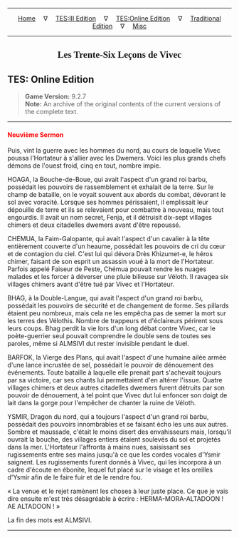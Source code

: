 
---

<!-- Jekyll Page Links -->

<center>
<a href="../../../../index.html">Home</a>
&emsp;&nabla;&emsp;
<a href="../../../index-tes3.html">TES:III Edition</a>
&emsp;&nabla;&emsp;
<a href="../../../index-teso.html">TES:Online Edition</a>
&emsp;&nabla;&emsp;
<a href="../../../index-traditional.html">Traditional Edition</a>
&emsp;&nabla;&emsp;
<a href="../../../index-misc.html">Misc</a>
</center>

<!-- Markdown Body Below: -->

---

<center>
<h2><span style="font-family:Georgia">Les Trente-Six Leçons de Vivec</span></h2>
</center>

## TES: Online Edition

> __Game Version:__ 9.2.7\
> __Note:__ An archive of the original contents of the current versions of the complete text.

---

#### <span style="color:red">Neuvième Sermon</span>

Puis, vint la guerre avec les hommes du nord, au cours de laquelle Vivec poussa l'Hortateur à s'allier avec les Dwemers. Voici les plus grands chefs démons de l'ouest froid, cinq en tout, nombre impie.

HOAGA, la Bouche-de-Boue, qui avait l'aspect d'un grand roi barbu, possédait les pouvoirs de rassemblement et exhalait de la terre. Sur le champ de bataille, on le voyait souvent aux abords du combat, dévorant le sol avec voracité. Lorsque ses hommes périssaient, il emplissait leur dépouille de terre et ils se relevaient pour combattre à nouveau, mais tout engourdis. Il avait un nom secret, Fenja, et il détruisit dix-sept villages chimers et deux citadelles dwemers avant d'être repoussé.

CHEMUA, la Faim-Galopante, qui avait l'aspect d'un cavalier à la tête entièrement couverte d'un heaume, possédait les pouvoirs de cri du cœur et de contagion du ciel. C'est lui qui dévora Drès Khizumet-e, le héros chimer, faisant de son esprit un assassin voué à la mort de l'Hortateur. Parfois appelé Faiseur de Peste, Chémua pouvait rendre les nuages malades et les forcer à déverser une pluie bilieuse sur Véloth. Il ravagea six villages chimers avant d'être tué par Vivec et l'Hortateur.

BHAG, à la Double-Langue, qui avait l'aspect d'un grand roi barbu, possédait les pouvoirs de sécurité et de changement de forme. Ses pillards étaient peu nombreux, mais cela ne les empêcha pas de semer la mort sur les terres des Vélothis. Nombre de trappeurs et d'éclaireurs périrent sous leurs coups. Bhag perdit la vie lors d'un long débat contre Vivec, car le poète-guerrier seul pouvait comprendre le double sens de toutes ses paroles, même si ALMSIVI dut rester invisible pendant le duel.

BARFOK, la Vierge des Plans, qui avait l'aspect d'une humaine ailée armée d'une lance incrustée de sel, possédait le pouvoir de dénouement des événements. Toute bataille à laquelle elle prenait part s'achevait toujours par sa victoire, car ses chants lui permettaient d'en altérer l'issue. Quatre villages chimers et deux autres citadelles dwemers furent détruits par son pouvoir de dénouement, à tel point que Vivec dut lui enfoncer son doigt de lait dans la gorge pour l'empêcher de chanter la ruine de Véloth.

YSMIR, Dragon du nord, qui a toujours l'aspect d'un grand roi barbu, possédait des pouvoirs innombrables et se faisant écho les uns aux autres. Sombre et maussade, c'était le moins disert des envahisseurs mais, lorsqu'il ouvrait la bouche, des villages entiers étaient soulevés du sol et projetés dans la mer. L'Hortateur l'affronta à mains nues, saisissant ses rugissements entre ses mains jusqu'à ce que les cordes vocales d'Ysmir saignent. Les rugissements furent donnés à Vivec, qui les incorpora à un cadre d'écoute en ébonite, lequel fut placé sur le visage et les oreilles d'Ysmir afin de le faire fuir et de le rendre fou.

« La venue et le rejet ramènent les choses à leur juste place. Ce que je vais dire ensuite m'est très désagréable à écrire : HERMA-MORA-ALTADOON ! AE ALTADOON ! »

La fin des mots est ALMSIVI.

---
